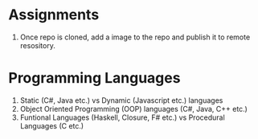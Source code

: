 # Assignments
1. Once repo is cloned, add a image to the repo and publish it to remote resository.

# Programming Languages

1. Static (C#, Java etc.) vs Dynamic (Javascript etc.) languages
1. Object Oriented Programming (OOP) languages (C#, Java, C++ etc.)
1. Funtional Languages (Haskell, Closure, F# etc.) vs Procedural Languages (C etc.)

